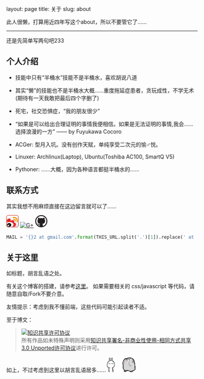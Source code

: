 layout: page
title: 关于
slug: about

此人很懒，打算用近四年写这个about，所以不要管它了……

---

还是先简单写两句吧233

## 个人介绍

* 技能中只有“半桶水”技能不是半桶水，喜欢胡说八道
* 其实“懒”的技能也不是半桶水大概……重度拖延症患者，贪玩成性，不学无术(期待有一天我敢把最后四个字删了)
* 死宅，社交恐惧症，“我的朋友很少”
* “如果是可以给出合理证明的事情我便相信。如果是无法证明的事情,我会……选择浪漫的一方” —— by Fuyukawa Cocoro

* ACGer: 型月入坑。没有创作天赋，单纯享受二次元的愉♂悦。
* Linuxer: Archlinux(Laptop), Ubuntu(Toshiba AC100, SmartQ V5)
* Pythoner: ……大概，因为各种语言都挺半桶水的……

## 联系方式

其实我想不用麻烦直接在这边留言就可以了……

[![微博](/images/weibo-32.png)](http://weibo.com/skydarkchen)
[![G+](https://ssl.gstatic.com/images/icons/gplus-32.png)](https://plus.google.com/117704226616638577311/)
[![GitHub](/images/blacktocat-32.png)](https://github.com/skydark)

~~~ python
MAIL = '{}2 at gmail.com'.format(THIS_URL.split('.')[1]).replace(' at ', '@')
~~~

## 关于这里

如标题，胡言乱语之处。

有关这个博客的搭建，请参考[这里](http://blog.skydark.info/programming/2012/03/23/play-with-jekyll)。
如果需要相关的 css/javascript 等代码，请随意自取/Fork不要介意。

友情提示：考虑到我不懂前端，这些代码可能引起读者不适。

至于博文：

> <a rel="license" href="http://creativecommons.org/licenses/by-nc-sa/3.0/"><img alt="知识共享许可协议" style="border-width:0" src="http://i.creativecommons.org/l/by-nc-sa/3.0/88x31.png" /></a><br />所有作品如未特殊声明则采用<a rel="license" href="http://creativecommons.org/licenses/by-nc-sa/3.0/">知识共享署名-非商业性使用-相同方式共享 3.0 Unported许可协议</a>进行许可。

如上，不过考虑到这里以胡言乱语居多……![以头抢砖](/images/bq/ytqz.gif)![抱头捶地](/images/bq/btcd.gif)
